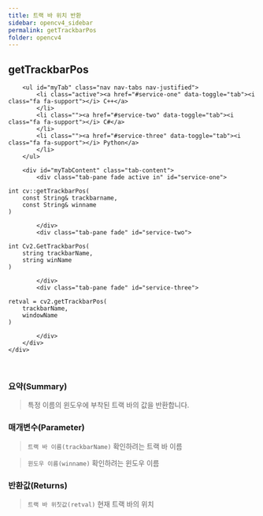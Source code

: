 ```yaml
---
title: 트랙 바 위치 반환
sidebar: opencv4_sidebar
permalink: getTrackbarPos
folder: opencv4
---
```


<div class="row">
    <div class="col-lg-12">
        <h2 class="page-header">getTrackbarPos</h2>
    </div>
    <div class="col-lg-12">

        <ul id="myTab" class="nav nav-tabs nav-justified">
            <li class="active"><a href="#service-one" data-toggle="tab"><i class="fa fa-support"></i> C++</a>
            </li>
            <li class=""><a href="#service-two" data-toggle="tab"><i class="fa fa-support"></i> C#</a>
            </li>
            <li class=""><a href="#service-three" data-toggle="tab"><i class="fa fa-support"></i> Python</a>
            </li>
        </ul>

        <div id="myTabContent" class="tab-content">
            <div class="tab-pane fade active in" id="service-one">
<pre class="prettyprint"><code class="language-cpp">int cv::getTrackbarPos(
    const String& trackbarname,
    const String& winname
)</code></pre>
            </div>
            <div class="tab-pane fade" id="service-two">
<pre class="prettyprint"><code class="language-cs">int Cv2.GetTrackbarPos(
    string trackbarName,
    string winName
)</code></pre>
            </div>
            <div class="tab-pane fade" id="service-three">
<pre class="prettyprint"><code class="language-py">retval = cv2.getTrackbarPos(
    trackbarName,
    windowName
)</code></pre>
            </div>
        </div>
    </div>
</div>

<br>

### 요약(Summary)

> 특정 이름의 윈도우에 부착된 트랙 바의 값을 반환합니다.

### 매개변수(Parameter)

> `트랙 바 이름(trackbarName)` 확인하려는 트랙 바 이름

> `윈도우 이름(winname)` 확인하려는 윈도우 이름

### 반환값(Returns)

> `트랙 바 위칫값(retval)` 현재 트랙 바의 위치
